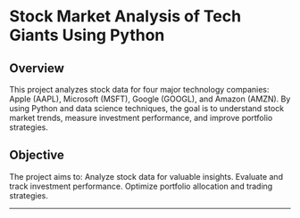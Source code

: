# Stock Market Analysis of Tech Giants Using Python

## Overview  

This project analyzes stock data for four major technology companies: Apple (AAPL), Microsoft (MSFT), Google (GOOGL), and Amazon (AMZN). By using Python and data science techniques, the goal is to understand stock market trends, measure investment performance, and improve portfolio strategies.

## Objective  

The project aims to:
Analyze stock data for valuable insights.
Evaluate and track investment performance.
Optimize portfolio allocation and trading strategies.

---
